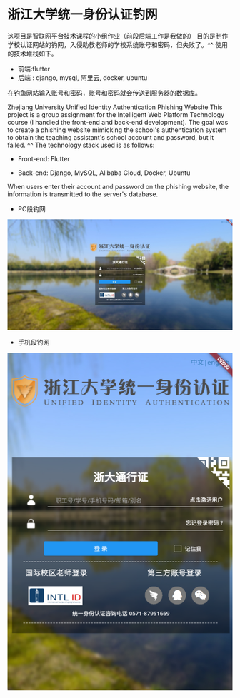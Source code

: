 # 浙江大学统一身份认证钓网

这项目是智联网平台技术课程的小组作业（前段后端工作是我做的）
目的是制作学校认证网站的钓网，入侵助教老师的学校系统账号和密码，但失败了。^^
使用的技术堆栈如下。

- 前端:flutter
- 后端 : django, mysql, 阿里云, docker, ubuntu

在钓鱼网站输入账号和密码，账号和密码就会传送到服务器的数据库。

Zhejiang University Unified Identity Authentication Phishing Website
This project is a group assignment for the Intelligent Web Platform Technology course (I handled the front-end and back-end development).
The goal was to create a phishing website mimicking the school's authentication system to obtain the teaching assistant's school account and password, but it failed. ^^
The technology stack used is as follows:

- Front-end: Flutter

- Back-end: Django, MySQL, Alibaba Cloud, Docker, Ubuntu

When users enter their account and password on the phishing website, the information is transmitted to the server's database.

- PC段钓网

  
![电脑版本](https://github.com/edward5419/zhejiang_univ_hacking_project/raw/main/fishing_site/readme_data/computer.jpg)


- 手机段钓网


![手机版本](https://github.com/edward5419/zhejiang_univ_hacking_project/blob/main/fishing_site/readme_data/phone.png)
